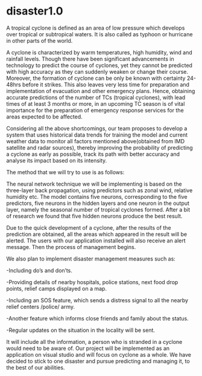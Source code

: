 # disaster1.0

A tropical cyclone is defined as an area of low pressure which develops over tropical or subtropical waters. It is also called as typhoon or hurricane in other parts of the world.
 
A cyclone is characterized by warm temperatures, high humidity, wind and rainfall levels. Though there have been significant advancements in technology to predict the course of cyclones, yet they cannot be predicted with high accuracy as they can suddenly weaken or change their course. Moreover, the formation of cyclone can be only be known with certainty 24-48hrs before it strikes. This also leaves very less time for preparation and implementation of evacuation and other emergency plans. Hence, obtaining accurate predictions of the number of TCs (tropical cyclones), with lead times of at least 3 months or more, in an upcoming TC season is of vital importance for the preparation of emergency response services for the areas expected to be affected.
 
Considering all the above shortcomings, our team proposes to develop a system that uses historical data trends for training the model and current weather data to monitor all factors mentioned above(obtained from IMD satellite and radar sources), thereby improving the probability of predicting a cyclone as early as possible, track its path with better accuracy and analyse its impact based on its intensity. 

The method that we will try to use is as follows:

The neural network technique we will be implementing is based on the three-layer back propagation, using predictors such as zonal wind, relative humidity etc. The model contains five neurons, corresponding to the five predictors, five neurons in the hidden layers and one neuron in the output layer, namely the seasonal number of tropical cyclones formed. After a bit of research we found that five hidden neurons produce the best result.

Due to the quick development of a cyclone, after the results of the prediction are obtained, all the areas which appeared in the result will be alerted. The users with our application installed will also receive an alert message. Then the process of management begins. 

We also plan to implement disaster management measures such as:

 -Including do’s and don’ts.
 
 -Providing details of nearby hospitals, police stations, next food drop points, relief camps displayed on a map.
 
 -Including an SOS feature, which sends a distress signal to all the nearby relief centers /police/ army.
 
 -Another feature which informs close friends and family about the status.
 
 -Regular updates on the situation in the locality will be sent.

It will include all the information, a person who is stranded in a cyclone would need to be aware of.
Our project will be implemented as an application on visual studio and will focus on cyclone as a whole. We have decided to stick to one disaster and pursue predicting and managing it, to the best of our abilities.
 

